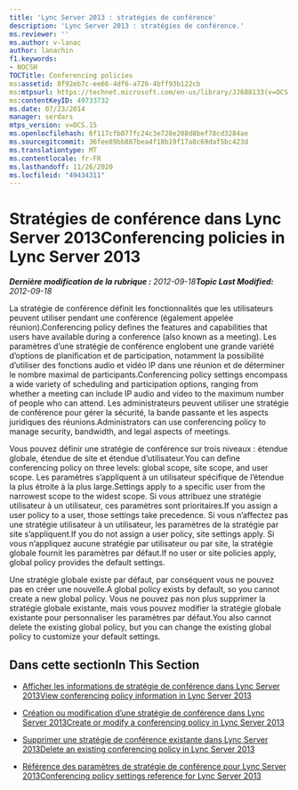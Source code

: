 ```yaml
---
title: 'Lync Server 2013 : stratégies de conférence'
description: 'Lync Server 2013 : stratégies de conférence.'
ms.reviewer: ''
ms.author: v-lanac
author: lanachin
f1.keywords:
- NOCSH
TOCTitle: Conferencing policies
ms:assetid: 8f92eb7c-ee66-4df6-a726-4bff93b122cb
ms:mtpsurl: https://technet.microsoft.com/en-us/library/JJ688133(v=OCS.15)
ms:contentKeyID: 49733732
ms.date: 07/23/2014
manager: serdars
mtps_version: v=OCS.15
ms.openlocfilehash: 6f117cfb077fc24c3e728e208d8bef78cd3284ae
ms.sourcegitcommit: 36fee89bb887bea4f18b19f17a8c69daf5bc423d
ms.translationtype: MT
ms.contentlocale: fr-FR
ms.lasthandoff: 11/26/2020
ms.locfileid: "49434311"
---
```

# <a name="conferencing-policies-in-lync-server-2013"></a><span data-ttu-id="99576-103">Stratégies de conférence dans Lync Server 2013</span><span class="sxs-lookup"><span data-stu-id="99576-103">Conferencing policies in Lync Server 2013</span></span>

<div data-xmlns="http://www.w3.org/1999/xhtml">

<div class="topic" data-xmlns="http://www.w3.org/1999/xhtml" data-msxsl="urn:schemas-microsoft-com:xslt" data-cs="https://msdn.microsoft.com/">

<div data-asp="https://msdn2.microsoft.com/asp">



</div>

<div id="mainSection">

<div id="mainBody"><span data-ttu-id="99576-104">

<span> </span></span><span class="sxs-lookup"><span data-stu-id="99576-104">

<span> </span></span></span>

<span data-ttu-id="99576-105">_**Dernière modification de la rubrique :** 2012-09-18_</span><span class="sxs-lookup"><span data-stu-id="99576-105">_**Topic Last Modified:** 2012-09-18_</span></span>

<span data-ttu-id="99576-106">La stratégie de conférence définit les fonctionnalités que les utilisateurs peuvent utiliser pendant une conférence (également appelée réunion).</span><span class="sxs-lookup"><span data-stu-id="99576-106">Conferencing policy defines the features and capabilities that users have available during a conference (also known as a meeting).</span></span> <span data-ttu-id="99576-107">Les paramètres d’une stratégie de conférence englobent une grande variété d’options de planification et de participation, notamment la possibilité d’utiliser des fonctions audio et vidéo IP dans une réunion et de déterminer le nombre maximal de participants.</span><span class="sxs-lookup"><span data-stu-id="99576-107">Conferencing policy settings encompass a wide variety of scheduling and participation options, ranging from whether a meeting can include IP audio and video to the maximum number of people who can attend.</span></span> <span data-ttu-id="99576-108">Les administrateurs peuvent utiliser une stratégie de conférence pour gérer la sécurité, la bande passante et les aspects juridiques des réunions.</span><span class="sxs-lookup"><span data-stu-id="99576-108">Administrators can use conferencing policy to manage security, bandwidth, and legal aspects of meetings.</span></span>

<span data-ttu-id="99576-109">Vous pouvez définir une stratégie de conférence sur trois niveaux : étendue globale, étendue de site et étendue d’utilisateur.</span><span class="sxs-lookup"><span data-stu-id="99576-109">You can define conferencing policy on three levels: global scope, site scope, and user scope.</span></span> <span data-ttu-id="99576-110">Les paramètres s’appliquent à un utilisateur spécifique de l’étendue la plus étroite à la plus large.</span><span class="sxs-lookup"><span data-stu-id="99576-110">Settings apply to a specific user from the narrowest scope to the widest scope.</span></span> <span data-ttu-id="99576-111">Si vous attribuez une stratégie utilisateur à un utilisateur, ces paramètres sont prioritaires.</span><span class="sxs-lookup"><span data-stu-id="99576-111">If you assign a user policy to a user, those settings take precedence.</span></span> <span data-ttu-id="99576-112">Si vous n’affectez pas une stratégie utilisateur à un utilisateur, les paramètres de la stratégie par site s’appliquent.</span><span class="sxs-lookup"><span data-stu-id="99576-112">If you do not assign a user policy, site settings apply.</span></span> <span data-ttu-id="99576-113">Si vous n’appliquez aucune stratégie par utilisateur ou par site, la stratégie globale fournit les paramètres par défaut.</span><span class="sxs-lookup"><span data-stu-id="99576-113">If no user or site policies apply, global policy provides the default settings.</span></span>

<span data-ttu-id="99576-114">Une stratégie globale existe par défaut, par conséquent vous ne pouvez pas en créer une nouvelle.</span><span class="sxs-lookup"><span data-stu-id="99576-114">A global policy exists by default, so you cannot create a new global policy.</span></span> <span data-ttu-id="99576-115">Vous ne pouvez pas non plus supprimer la stratégie globale existante, mais vous pouvez modifier la stratégie globale existante pour personnaliser les paramètres par défaut.</span><span class="sxs-lookup"><span data-stu-id="99576-115">You also cannot delete the existing global policy, but you can change the existing global policy to customize your default settings.</span></span>

<div>

## <a name="in-this-section"></a><span data-ttu-id="99576-116">Dans cette section</span><span class="sxs-lookup"><span data-stu-id="99576-116">In This Section</span></span>

  - [<span data-ttu-id="99576-117">Afficher les informations de stratégie de conférence dans Lync Server 2013</span><span class="sxs-lookup"><span data-stu-id="99576-117">View conferencing policy information in Lync Server 2013</span></span>](lync-server-2013-view-conferencing-policy-information.md)

  - [<span data-ttu-id="99576-118">Création ou modification d’une stratégie de conférence dans Lync Server 2013</span><span class="sxs-lookup"><span data-stu-id="99576-118">Create or modify a conferencing policy in Lync Server 2013</span></span>](lync-server-2013-create-or-modify-a-conferencing-policy.md)

  - [<span data-ttu-id="99576-119">Supprimer une stratégie de conférence existante dans Lync Server 2013</span><span class="sxs-lookup"><span data-stu-id="99576-119">Delete an existing conferencing policy in Lync Server 2013</span></span>](lync-server-2013-delete-an-existing-conferencing-policy.md)

  - [<span data-ttu-id="99576-120">Référence des paramètres de stratégie de conférence pour Lync Server 2013</span><span class="sxs-lookup"><span data-stu-id="99576-120">Conferencing policy settings reference for Lync Server 2013</span></span>](lync-server-2013-conferencing-policy-settings-reference.md)

<span data-ttu-id="99576-121"></div>

</div>

<span> </span>

</div>

</div>

</span><span class="sxs-lookup"><span data-stu-id="99576-121"></div>

</div>

<span> </span>

</div>

</div>

</span></span></div>

